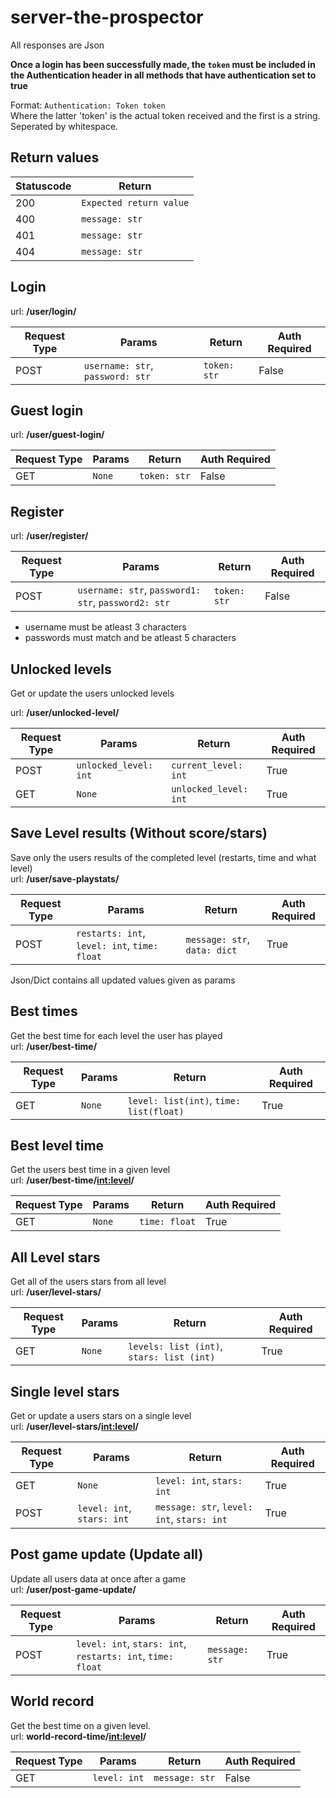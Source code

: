 # server-the-prospector
All responses are Json

**Once a login has been successfully made, the `token` must be included in the Authentication header in all methods that have authentication set to true**

Format: `Authentication: Token token` \
Where the latter 'token' is the actual token received and the first is a string. Seperated by whitespace.

## Return values
| Statuscode | Return |
|----|----|
| 200 | `Expected return value` |
| 400 | `message: str` |
| 401 | `message: str` |
| 404 | `message: str` |

## Login
url: **/user/login/**

| Request Type | Params | Return | Auth Required |
|----|----|----|----|
| POST | `username: str`, `password: str` | `token: str` | False |

## Guest login
url: **/user/guest-login/**

| Request Type | Params | Return | Auth Required |
|----|----|----|----|
| GET | `None`| `token: str` | False |

## Register
url: **/user/register/**

| Request Type | Params | Return | Auth Required |
|----|----|----|----|
| POST | `username: str`, `password1: str`, `password2: str`| `token: str` | False |

- username must be atleast 3 characters
- passwords must match and be atleast 5 characters

## Unlocked levels
Get or update the users unlocked levels

url: **/user/unlocked-level/**

| Request Type | Params | Return | Auth Required |
|----|----|----|----|
| POST | `unlocked_level: int`| `current_level: int` | True |
| GET | `None`| `unlocked_level: int` | True |


## Save Level results (Without score/stars)
Save only the users results of the completed level (restarts, time and what level) \
url: **/user/save-playstats/**

| Request Type | Params | Return | Auth Required |
|----|----|----|----|
| POST | `restarts: int`, `level: int`, `time: float` | `message: str`, `data: dict`| True |

Json/Dict contains all updated values given as params

## Best times
Get the best time for each level the user has played \
url: **/user/best-time/**

| Request Type | Params | Return | Auth Required |
|----|----|----|----|
| GET | `None` |`level: list(int)`, `time: list(float)`| True |

## Best level time
Get the users best time in a  given level \
url: **/user/best-time/<int:level>/**

| Request Type | Params | Return | Auth Required |
|----|----|----|----|
| GET | `None` |`time: float`| True |


## All Level stars
Get all of the users stars from all level\
url: **/user/level-stars/**

| Request Type | Params | Return | Auth Required |
|----|----|----|----|
| GET | `None` |`levels: list (int)`, `stars: list (int)`| True |

## Single level stars
Get or update a users stars on a single level\
url: **/user/level-stars/<int:level>/**

| Request Type | Params | Return | Auth Required |
|----|----|----|----|
| GET | `None` | `level: int`, `stars: int`| True |
| POST | `level: int`, `stars: int` | `message: str`, `level: int`, `stars: int` | True |

## Post game update (Update all)
Update all users data at once after a game\
url: **/user/post-game-update/**

| Request Type | Params | Return | Auth Required |
|----|----|----|----|
| POST | `level: int`, `stars: int`, `restarts: int`, `time: float` | `message: str`| True |

## World record
Get the best time on a given level.\
url: **world-record-time/<int:level>/**

| Request Type | Params | Return | Auth Required |
|----|----|----|----|
| GET | `level: int`| `message: str`| False |

